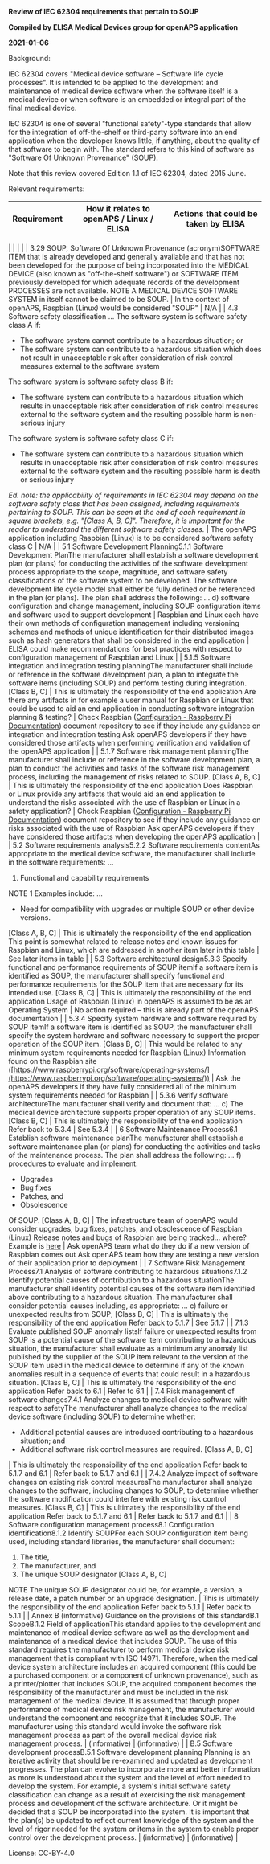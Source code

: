**Review of IEC 62304 requirements that pertain to SOUP**

**Compiled by ELISA Medical Devices group for openAPS application**

**2021-01-06**

Background:

IEC 62304 covers &quot;Medical device software – Software life cycle processes&quot;. It is intended to be applied to the development and maintenance of medical device software when the software itself is a medical device or when software is an embedded or integral part of the final medical device.

IEC 62304 is one of several &quot;functional safety&quot;-type standards that allow for the integration of off-the-shelf or third-party software into an end application when the developer knows little, if anything, about the quality of that software to begin with. The standard refers to this kind of software as &quot;Software Of Unknown Provenance&quot; (SOUP).

Note that this review covered Edition 1.1 of IEC 62304, dated 2015 June.

Relevant requirements:

| Requirement | How it relates to openAPS / Linux / ELISA | Actions that could be taken by ELISA |
| --- | --- | --- |
|
 |
 |
 |
|
3.29 SOUP, Software Of Unknown Provenance (acronym)SOFTWARE ITEM that is already developed and generally available and that has not been developed for the purpose of being incorporated into the MEDICAL DEVICE (also known as &quot;off-the-shelf software&quot;) or SOFTWARE ITEM previously developed for which adequate records of the development PROCESSES are not available.
NOTE A MEDICAL DEVICE SOFTWARE SYSTEM in itself cannot be claimed to be SOUP.
 |
In the context of openAPS, Raspbian (Linux) would be considered &quot;SOUP&quot; |
N/A |
|
4.3 Software safety classification
…
The software system is software safety class A if:

- The software system cannot contribute to a hazardous situation; or
- The software system can contribute to a hazardous situation which does not result in unacceptable risk after consideration of risk control measures external to the software system

The software system is software safety class B if:

- The software system can contribute to a hazardous situation which results in unacceptable risk after consideration of risk control measures external to the software system and the resulting possible harm is non-serious injury

The software system is software safety class C if:

- The software system can contribute to a hazardous situation which results in unacceptable risk after consideration of risk control measures external to the software system and the resulting possible harm is death or serious injury

_Ed. note: the applicability of requirements in IEC 62304 may depend on the software safety class that has been assigned, including requirements pertaining to SOUP. This can be seen at the end of each requirement in square brackets, e.g. &quot;[Class A, B, C]&quot;. Therefore, it is important for the reader to understand the different software safety classes._
 |
The openAPS application including Raspbian (Linux) is to be considered software safety class C |
N/A |
|
5.1 Software Development Planning5.1.1 Software Development PlanThe manufacturer shall establish a software development plan (or plans) for conducting the activities of the software development process appropriate to the scope, magnitude, and software safety classifications of the software system to be developed. The software development life cycle model shall either be fully defined or be referenced in the plan (or plans). The plan shall address the following:
…
d) software configuration and change management, including SOUP configuration items and software used to support development
 |
Raspbian and Linux each have their own methods of configuration management including versioning schemes and methods of unique identification for their distributed images such as hash generators that shall be considered in the end application |
ELISA could make recommendations for best practices with respect to configuration management of Raspbian and Linux |
|
5.1.5 Software integration and integration testing planningThe manufacturer shall include or reference in the software development plan, a plan to integrate the software items (including SOUP) and perform testing during integration. [Class B, C]
 |
This is ultimately the responsibility of the end application
Are there any artifacts in for example a user manual for Raspbian or Linux that could be used to aid an end application in conducting software integration planning &amp; testing?
 |
Check Raspbian ([Configuration - Raspberry Pi Documentation](https://www.raspberrypi.org/documentation/configuration/)) document repository to see if they include any guidance on integration and integration testing
Ask openAPS developers if they have considered those artifacts when performing verification and validation of the openAPS application
 |
|
5.1.7 Software risk management planningThe manufacturer shall include or reference in the software development plan, a plan to conduct the activities and tasks of the software risk management process, including the management of risks related to SOUP. [Class A, B, C]
 |
This is ultimately the responsibility of the end application
Does Raspbian or Linux provide any artifacts that would aid an end application to understand the risks associated with the use of Raspbian or Linux in a safety application?
 |
Check Raspbian ([Configuration - Raspberry Pi Documentation](https://www.raspberrypi.org/documentation/configuration/)) document repository to see if they include any guidance on risks associated with the use of Raspbian
Ask openAPS developers if they have considered those artifacts when developing the openAPS application
 |
|
5.2 Software requirements analysis5.2.2 Software requirements contentAs appropriate to the medical device software, the manufacturer shall include in the software requirements:
…

1. Functional and capability requirements

NOTE 1 Examples include:
…

- Need for compatibility with upgrades or multiple SOUP or other device versions.

[Class A, B, C]
 |
This is ultimately the responsibility of the end application
This point is somewhat related to release notes and known issues for Raspbian and Linux, which are addressed in another item later in this table |
See later items in table |
|
5.3 Software architectural design5.3.3 Specify functional and performance requirements of SOUP itemIf a software item is identified as SOUP, the manufacturer shall specify functional and performance requirements for the SOUP item that are necessary for its intended use. [Class B, C]
 |
This is ultimately the responsibility of the end application
Usage of Raspbian (Linux) in openAPS is assumed to be as an Operating System |
No action required – this is already part of the openAPS documentation |
|
5.3.4 Specify system hardware and software required by SOUP itemIf a software item is identified as SOUP, the manufacturer shall specify the system hardware and software necessary to support the proper operation of the SOUP item. [Class B, C]
 |
This would be related to any minimum system requirements needed for Raspbian (Linux)
Information found on the Raspbian site ([https://www.raspberrypi.org/software/operating-systems/](https://www.raspberrypi.org/software/operating-systems/))
 |
Ask the openAPS developers if they have fully considered all of the minimum system requirements needed for Raspbian |
|
5.3.6 Verify software architectureThe manufacturer shall verify and document that:
…
c) The medical device architecture supports proper operation of any SOUP items. [Class B, C]
 |
This is ultimately the responsibility of the end application
Refer back to 5.3.4 |
See 5.3.4 |
|
6 Software Maintenance Process6.1 Establish software maintenance planThe manufacturer shall establish a software maintenance plan (or plans) for conducting the activities and tasks of the maintenance process. The plan shall address the following:
…
f) procedures to evaluate and implement:

- Upgrades
- Bug fixes
- Patches, and
- Obsolescence

Of SOUP. [Class A, B, C]
 |
The infrastructure team of openAPS would consider upgrades, bug fixes, patches, and obsolescence of Raspbian (Linux)
Release notes and bugs of Raspbian are being tracked… where?
Example is [here](https://downloads.raspberrypi.org/raspios_full_armhf/release_notes.txt) |
Ask openAPS team what do they do if a new version of Raspbian comes out
Ask openAPS team how they are testing a new version of their application prior to deployment |
|
7 Software Risk Management Process7.1 Analysis of software contributing to hazardous situations7.1.2 Identify potential causes of contribution to a hazardous situationThe manufacturer shall identify potential causes of the software item identified above contributing to a hazardous situation.
The manufacturer shall consider potential causes including, as appropriate:
…
c) failure or unexpected results from SOUP; [Class B, C]
 |
This is ultimately the responsibility of the end application
 Refer back to 5.1.7 |
See 5.1.7 |
|
7.1.3 Evaluate published SOUP anomaly listsIf failure or unexpected results from SOUP is a potential cause of the software item contributing to a hazardous situation, the manufacturer shall evaluate as a minimum any anomaly list published by the supplier of the SOUP item relevant to the version of the SOUP item used in the medical device to determine if any of the known anomalies result in a sequence of events that could result in a hazardous situation. [Class B, C]
 |
This is ultimately the responsibility of the end application
Refer back to 6.1 |
Refer to 6.1 |
|
7.4 Risk management of software changes7.4.1 Analyze changes to medical device software with respect to safetyThe manufacturer shall analyze changes to the medical device software (including SOUP) to determine whether:
- Additional potential causes are introduced contributing to a hazardous situation; and
- Additional software risk control measures are required. [Class A, B, C]

 |
This is ultimately the responsibility of the end application
 Refer back to 5.1.7 and 6.1
 |
Refer back to 5.1.7 and 6.1 |
|
7.4.2 Analyze impact of software changes on existing risk control measuresThe manufacturer shall analyze changes to the software, including changes to SOUP, to determine whether the software modification could interfere with existing risk control measures. [Class B, C]
 |
This is ultimately the responsibility of the end application
 Refer back to 5.1.7 and 6.1
 |
Refer back to 5.1.7 and 6.1 |
|
8 Software configuration management process8.1 Configuration identification8.1.2 Identify SOUPFor each SOUP configuration item being used, including standard libraries, the manufacturer shall document:

1. The title,
2. The manufacturer, and
3. The unique SOUP designator [Class A, B, C]

NOTE The unique SOUP designator could be, for example, a version, a release date, a patch number or an upgrade designation.
 |
This is ultimately the responsibility of the end application
 Refer back to 5.1.1
 |
Refer back to 5.1.1 |
|
Annex B (informative) Guidance on the provisions of this standardB.1 ScopeB.1.2 Field of applicationThis standard applies to the development and maintenance of medical device software as well as the development and maintenance of a medical device that includes SOUP.
The use of this standard requires the manufacturer to perform medical device risk management that is compliant with ISO 14971. Therefore, when the medical device system architecture includes an acquired component (this could be a purchased component or a component of unknown provenance), such as a printer/plotter that includes SOUP, the acquired component becomes the responsibility of the manufacturer and must be included in the risk management of the medical device. It is assumed that through proper performance of medical device risk management, the manufacturer would understand the component and recognize that it includes SOUP. The manufacturer using this standard would invoke the software risk management process as part of the overall medical device risk management process.
 |
(informative) |
(informative) |
|
B.5 Software development processB.5.1 Software development planning
Planning is an iterative activity that should be re-examined and updated as development progresses. The plan can evolve to incorporate more and better information as more is understood about the system and the level of effort needed to develop the system. For example, a system&#39;s initial software safety classification can change as a result of exercising the risk management process and development of the software architecture. Or it might be decided that a SOUP be incorporated into the system. It is important that the plan(s) be updated to reflect current knowledge of the system and the level of rigor needed for the system or items in the system to enable proper control over the development process.
 |
(informative) |
(informative) |

License: CC-BY-4.0
